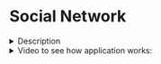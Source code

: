 # Social Network

<details><summary> Description </summary>
  <h1> Acceptance Criteria </h1>
  <ul>
    <li> GIVEN a social network API
<li> WHEN I enter the command to invoke the application
<li> THEN my server is started and the Mongoose models are synced to the MongoDB database
<li> WHEN I open API GET routes in Insomnia for users and thoughts
<li> THEN the data for each of these routes is displayed in a formatted JSON
<li> WHEN I test API POST, PUT, and DELETE routes in Insomnia
<li> THEN I am able to successfully create, update, and delete users and thoughts in my database
<li> WHEN I test API POST and DELETE routes in Insomnia
<li> THEN I am able to successfully create and delete reactions to thoughts and add and remove friends to a user’s friend list
   </ul></details>
  
<details><summary> Video to see how application works: </summary>
  [INSERT VIDEO HERE]
  </details>
 
